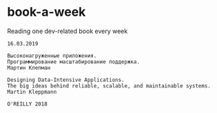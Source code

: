 # book-a-week
Reading one dev-related book every week

    16.03.2019
     
    Высоконагруженные приложения.
    Программирование масштабирование поддержка.
    Мартин Клепман
    
    Designing Data-Intensive Applications.
    The big ideas behind reliable, scalable, and maintainable systems.
    Martin Kleppmann
    
    O'REILLY 2018
     
<!-- -->


